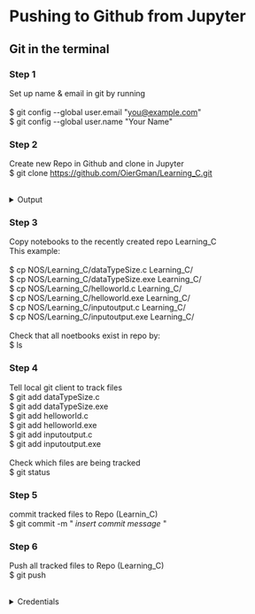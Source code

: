 # Pushing to Github from Jupyter

## Git in the terminal

### Step 1
Set up name & email in git by running <br />
<br />
$ git config --global user.email "you@example.com" <br />
$ git config --global user.name "Your Name"

### Step 2
Create new Repo in Github and clone in Jupyter <br />
$ git clone https://github.com/OierGman/Learning_C.git <br />
<br />
<details>
<summary>Output</summary>
<br>
Cloning into 'Learning_C'... <br />
warning: You appear to have cloned an empty repository.
</details>

### Step 3
Copy notebooks to the recently created repo Learning_C <br />
This example: <br />
<br />
$ cp NOS/Learning_C/dataTypeSize.c Learning_C/ <br />
$ cp NOS/Learning_C/dataTypeSize.exe Learning_C/ <br />
$ cp NOS/Learning_C/helloworld.c Learning_C/ <br />
$ cp NOS/Learning_C/helloworld.exe Learning_C/ <br />
$ cp NOS/Learning_C/inputoutput.c Learning_C/ <br />
$ cp NOS/Learning_C/inputoutput.exe Learning_C/ <br />
<br />
Check that all noetbooks exist in repo by: <br />
$ ls <br />

### Step 4
Tell local git client to track files <br />
$ git add dataTypeSize.c <br />
$ git add dataTypeSize.exe <br />
$ git add helloworld.c <br />
$ git add helloworld.exe <br />
$ git add inputoutput.c <br />
$ git add inputoutput.exe <br />
<br />
Check which files are being tracked <br />
$ git status <br />

### Step 5
commit tracked files to Repo (Learnin_C) <br />
$ git commit -m " *insert commit message* " <br />

### Step 6
Push all tracked files to Repo (Learning_C) <br />
$ git push <br />
<br />
<details>
<summary>Credentials</summary>
<br>
Username for 'https://github.com': OierGman <br />
#### Support for password authentication was removed on August 13, 2021.
Password for 'https://OierGman@github.com': <br />
Create access token: https://docs.github.com/en/authentication/keeping-your-account-and-data-secure/creating-a-personal-access-token
</details>
